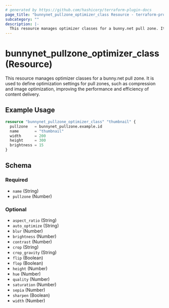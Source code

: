 ```yaml
---
# generated by https://github.com/hashicorp/terraform-plugin-docs
page_title: "bunnynet_pullzone_optimizer_class Resource - terraform-provider-bunnynet"
subcategory: ""
description: |-
  This resource manages optimizer classes for a bunny.net pull zone. It is used to define optimization settings for pull zones, such as compression and image optimization, improving the performance and efficiency of content delivery.
---
```


# bunnynet_pullzone_optimizer_class (Resource)

This resource manages optimizer classes for a bunny.net pull zone. It is used to define optimization settings for pull zones, such as compression and image optimization, improving the performance and efficiency of content delivery.

## Example Usage

```terraform
resource "bunnynet_pullzone_optimizer_class" "thumbnail" {
  pullzone   = bunnynet_pullzone.example.id
  name       = "thumbnail"
  width      = 200
  height     = 300
  brightness = 15
}
```

<!-- schema generated by tfplugindocs -->
## Schema

### Required

- `name` (String)
- `pullzone` (Number)

### Optional

- `aspect_ratio` (String)
- `auto_optimize` (String)
- `blur` (Number)
- `brightness` (Number)
- `contrast` (Number)
- `crop` (String)
- `crop_gravity` (String)
- `flip` (Boolean)
- `flop` (Boolean)
- `height` (Number)
- `hue` (Number)
- `quality` (Number)
- `saturation` (Number)
- `sepia` (Number)
- `sharpen` (Boolean)
- `width` (Number)
